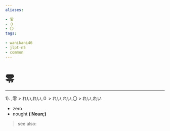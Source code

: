 ```yaml
---
aliases:
    
- 零
- ０
- 〇
tags:
    
- wanikani46
- jlpt-n5
- common
---
```


# 零
---
1).
,零 > れい,れい,０ > れい,れい,〇 > れい,れい

- zero
- nought
**( Noun;)**
> see also: 
            